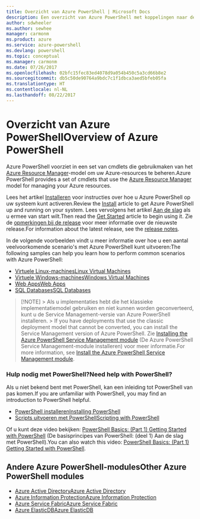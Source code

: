 ```yaml
---
title: Overzicht van Azure PowerShell | Microsoft Docs
description: Een overzicht van Azure PowerShell met koppelingen naar de installatie en configuratie.
author: sdwheeler
ms.author: sewhee
manager: carmonm
ms.product: azure
ms.service: azure-powershell
ms.devlang: powershell
ms.topic: conceptual
ms.manager: carmonm
ms.date: 07/26/2017
ms.openlocfilehash: 02bfc15fec83ed4078d9a054b450c5a3cd66b8e2
ms.sourcegitcommit: db5c50de90764a9bdc7c1f1dbca3aed5bfeb05fa
ms.translationtype: HT
ms.contentlocale: nl-NL
ms.lasthandoff: 08/22/2017
---
```

# <a name="overview-of-azure-powershell"></a><span data-ttu-id="5c135-103">Overzicht van Azure PowerShell</span><span class="sxs-lookup"><span data-stu-id="5c135-103">Overview of Azure PowerShell</span></span>

<span data-ttu-id="5c135-104">Azure PowerShell voorziet in een set van cmdlets die gebruikmaken van het [Azure Resource Manager](/azure/azure-resource-manager/resource-group-overview)-model om uw Azure-resources te beheren.</span><span class="sxs-lookup"><span data-stu-id="5c135-104">Azure PowerShell provides a set of cmdlets that use the [Azure Resource Manager](/azure/azure-resource-manager/resource-group-overview) model for managing your Azure resources.</span></span>

<span data-ttu-id="5c135-105">Lees het artikel [Installeren](install-azurerm-ps.md) voor instructies over hoe u Azure PowerShell op uw systeem kunt activeren.</span><span class="sxs-lookup"><span data-stu-id="5c135-105">Review the [Install](install-azurerm-ps.md) article to get Azure PowerShell up and running on your system.</span></span> <span data-ttu-id="5c135-106">Lees vervolgens het artikel [Aan de slag](get-started-azureps.md) als u ermee van start wilt.</span><span class="sxs-lookup"><span data-stu-id="5c135-106">Then read the [Get Started](get-started-azureps.md) article to begin using it.</span></span> <span data-ttu-id="5c135-107">Zie de [opmerkingen bij de release](release-notes-azureps.md) voor meer informatie over de nieuwste release.</span><span class="sxs-lookup"><span data-stu-id="5c135-107">For information about the latest release, see the [release notes](release-notes-azureps.md).</span></span>

<span data-ttu-id="5c135-108">In de volgende voorbeelden vindt u meer informatie over hoe u een aantal veelvoorkomende scenario's met Azure PowerShell kunt uitvoeren:</span><span class="sxs-lookup"><span data-stu-id="5c135-108">The following samples can help you learn how to perform common scenarios with Azure PowerShell:</span></span>

* [<span data-ttu-id="5c135-109">Virtuele Linux-machines</span><span class="sxs-lookup"><span data-stu-id="5c135-109">Linux Virtual Machines</span></span>](/azure/virtual-machines/virtual-machines-linux-powershell-samples?toc=/powershell/azure/toc.json)
* [<span data-ttu-id="5c135-110">Virtuele Windows-machines</span><span class="sxs-lookup"><span data-stu-id="5c135-110">Windows Virtual Machines</span></span>](/azure/virtual-machines/virtual-machines-windows-powershell-samples?toc=/powershell/azure/toc.json)
* [<span data-ttu-id="5c135-111">Web Apps</span><span class="sxs-lookup"><span data-stu-id="5c135-111">Web Apps</span></span>](/azure/app-service-web/app-service-powershell-samples?toc=/powershell/azure/toc.json)
* [<span data-ttu-id="5c135-112">SQL Databases</span><span class="sxs-lookup"><span data-stu-id="5c135-112">SQL Databases</span></span>](/azure/sql-database/sql-database-powershell-samples?toc=/powershell/azure/toc.json)

> [!NOTE]<span data-ttu-id="5c135-113"> > Als u implementaties hebt die het klassieke implementatiemodel gebruiken en niet kunnen worden geconverteerd, kunt u de Service Management-versie van Azure PowerShell installeren.</span><span class="sxs-lookup"><span data-stu-id="5c135-113"> > If you have deployments that use the classic deployment model that cannot be converted, you can install the Service Management version of Azure PowerShell.</span></span> <span data-ttu-id="5c135-114">Zie [Installing the Azure PowerShell Service Management module](/powershell/azure/servicemanagement/install-azure-ps) (De Azure PowerShell Service Management-module installeren) voor meer informatie.</span><span class="sxs-lookup"><span data-stu-id="5c135-114">For more information, see [Install the Azure PowerShell Service Management module](/powershell/azure/servicemanagement/install-azure-ps).</span></span>

### <a name="need-help-with-powershell"></a><span data-ttu-id="5c135-115">Hulp nodig met PowerShell?</span><span class="sxs-lookup"><span data-stu-id="5c135-115">Need help with PowerShell?</span></span>

<span data-ttu-id="5c135-116">Als u niet bekend bent met PowerShell, kan een inleiding tot PowerShell van pas komen.</span><span class="sxs-lookup"><span data-stu-id="5c135-116">If you are unfamiliar with PowerShell, you may find an introduction to PowerShell helpful.</span></span>

* [<span data-ttu-id="5c135-117">PowerShell installeren</span><span class="sxs-lookup"><span data-stu-id="5c135-117">Installing PowerShell</span></span>](/powershell/scripting/installing-windows-powershell)
* [<span data-ttu-id="5c135-118">Scripts uitvoeren met PowerShell</span><span class="sxs-lookup"><span data-stu-id="5c135-118">Scripting with PowerShell</span></span>](/powershell/scripting/scripting-with-windows-powershell)

<span data-ttu-id="5c135-119">Of u kunt deze video bekijken: [PowerShell Basics: (Part 1) Getting Started with PowerShell](https://channel9.msdn.com/Blogs/Taste-of-Premier/PowerShellBasicsPart1) (De basisprincipes van PowerShell: (deel 1) Aan de slag met PowerShell).</span><span class="sxs-lookup"><span data-stu-id="5c135-119">You can also watch this video: [PowerShell Basics: (Part 1) Getting Started with PowerShell](https://channel9.msdn.com/Blogs/Taste-of-Premier/PowerShellBasicsPart1).</span></span>

## <a name="other-azure-powershell-modules"></a><span data-ttu-id="5c135-120">Andere Azure PowerShell-modules</span><span class="sxs-lookup"><span data-stu-id="5c135-120">Other Azure PowerShell modules</span></span>

* [<span data-ttu-id="5c135-121">Azure Active Directory</span><span class="sxs-lookup"><span data-stu-id="5c135-121">Azure Active Directory</span></span>](/powershell/azure/active-directory/)
* [<span data-ttu-id="5c135-122">Azure Information Protection</span><span class="sxs-lookup"><span data-stu-id="5c135-122">Azure Information Protection</span></span>](/powershell/azure/aip/)
* [<span data-ttu-id="5c135-123">Azure Service Fabric</span><span class="sxs-lookup"><span data-stu-id="5c135-123">Azure Service Fabric</span></span>](/powershell/azure/service-fabric/)
* [<span data-ttu-id="5c135-124">Azure ElasticDB</span><span class="sxs-lookup"><span data-stu-id="5c135-124">Azure ElasticDB</span></span>](/powershell/azure/elasticdbjobs/)
